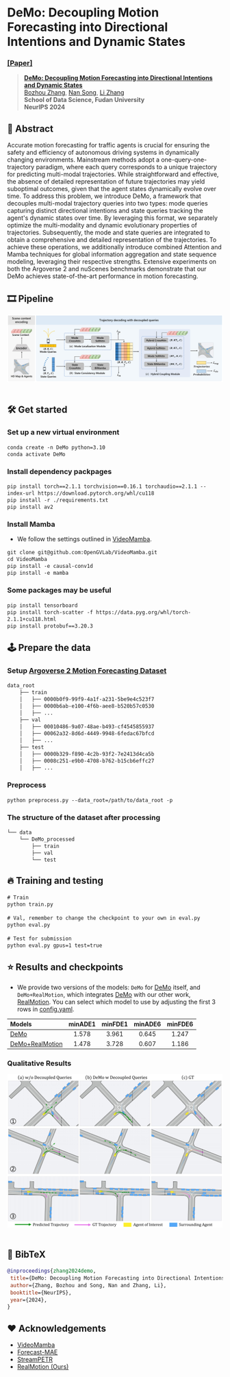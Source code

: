 # DeMo: Decoupling Motion Forecasting into Directional Intentions and Dynamic States
### [[Paper]](https://arxiv.org/abs/2410.05982)

> [**DeMo: Decoupling Motion Forecasting into Directional Intentions and Dynamic States**](https://arxiv.org/abs/2410.05982)            
> [Bozhou Zhang](https://zbozhou.github.io/), [Nan Song](https://scholar.google.com/citations?hl=zh-CN&user=wLZVtjEAAAAJ), [Li Zhang](https://lzrobots.github.io)  
> **School of Data Science, Fudan University**  
> **NeurIPS 2024**

## 🚗 Abstract
Accurate motion forecasting for traffic agents is crucial for ensuring the safety and efficiency of autonomous driving systems in dynamically changing environments. Mainstream methods adopt a one-query-one-trajectory paradigm, where each query corresponds to a unique trajectory for predicting multi-modal trajectories. While straightforward and effective, the absence of detailed representation of future trajectories may yield suboptimal outcomes, given that the agent states dynamically evolve over time. To address this problem, we introduce DeMo, a framework that decouples multi-modal trajectory queries into two types: mode queries capturing distinct directional intentions and state queries tracking the agent's dynamic states over time. By leveraging this format, we separately optimize the multi-modality and dynamic evolutionary properties of trajectories. Subsequently, the mode and state queries are integrated to obtain a comprehensive and detailed representation of the trajectories. To achieve these operations, we additionally introduce combined Attention and Mamba techniques for global information aggregation and state sequence modeling, leveraging their respective strengths. Extensive experiments on both the Argoverse 2 and nuScenes benchmarks demonstrate that our DeMo achieves state-of-the-art performance in motion forecasting. 

## 🎞️ Pipeline
<div align="center">
  <img src="assets/main.jpg"/>
</div><br/>

## 🛠️ Get started

### Set up a new virtual environment
```
conda create -n DeMo python=3.10
conda activate DeMo
```

### Install dependency packpages
```
pip install torch==2.1.1 torchvision==0.16.1 torchaudio==2.1.1 --index-url https://download.pytorch.org/whl/cu118
pip install -r ./requirements.txt
pip install av2
```

### Install Mamba
- We follow the settings outlined in [VideoMamba](https://github.com/OpenGVLab/VideoMamba).
```
git clone git@github.com:OpenGVLab/VideoMamba.git
cd VideoMamba
pip install -e causal-conv1d
pip install -e mamba
```

### Some packages may be useful
```
pip install tensorboard
pip install torch-scatter -f https://data.pyg.org/whl/torch-2.1.1+cu118.html
pip install protobuf==3.20.3
```

## 🕹️ Prepare the data
### Setup [Argoverse 2 Motion Forecasting Dataset](https://www.argoverse.org/av2.html)
```
data_root
    ├── train
    │   ├── 0000b0f9-99f9-4a1f-a231-5be9e4c523f7
    │   ├── 0000b6ab-e100-4f6b-aee8-b520b57c0530
    │   ├── ...
    ├── val
    │   ├── 00010486-9a07-48ae-b493-cf4545855937
    │   ├── 00062a32-8d6d-4449-9948-6fedac67bfcd
    │   ├── ...
    ├── test
    │   ├── 0000b329-f890-4c2b-93f2-7e2413d4ca5b
    │   ├── 0008c251-e9b0-4708-b762-b15cb6effc27
    │   ├── ...
```

### Preprocess
```
python preprocess.py --data_root=/path/to/data_root -p
```

### The structure of the dataset after processing
```
└── data
    └── DeMo_processed
        ├── train
        ├── val
        └── test
```

## 🔥 Training and testing
```
# Train
python train.py 

# Val, remember to change the checkpoint to your own in eval.py
python eval.py

# Test for submission
python eval.py gpus=1 test=true
```

## ⭐ Results and checkpoints
- We provide two versions of the models: `DeMo` for [DeMo](https://arxiv.org/abs/2410.05982) itself, and `DeMo+RealMotion`, which integrates [DeMo](https://arxiv.org/abs/2410.05982) with our other work, [RealMotion](https://arxiv.org/abs/2410.06007). You can select which model to use by adjusting the first 3 rows in [config.yaml](https://github.com/fudan-zvg/DeMo/blob/main/conf/config.yaml).

| Models | minADE1 | minFDE1 | minADE6 | minFDE6 |
| :- | :-: | :-: | :-: | :-: |
| [DeMo](https://drive.google.com/file/d/1xqj8T5M2cczIZU26poseAQri6VE6v9a0/view?usp=drive_link)   |  1.578  |  3.961  |  0.645  |  1.247  |
| [DeMo+RealMotion](https://drive.google.com/file/d/131pcHXP-vLcyypZWn6Es7n6TT8bxs4rN/view?usp=drive_link) |  1.478  |  3.728  |  0.607  |  1.186  |

### Qualitative Results
<div align="center">
  <img src="assets/visual.jpg"/>
</div><br/>

## 📜 BibTeX
```bibtex
@inproceedings{zhang2024demo,
 title={DeMo: Decoupling Motion Forecasting into Directional Intentions and Dynamic States},
 author={Zhang, Bozhou and Song, Nan and Zhang, Li},
 booktitle={NeurIPS},
 year={2024},
}
```

## ❤️ Acknowledgements
 - [VideoMamba](https://github.com/OpenGVLab/VideoMamba)
 - [Forecast-MAE](https://github.com/jchengai/forecast-mae)
 - [StreamPETR](https://github.com/exiawsh/StreamPETR)
 - [RealMotion (Ours)](https://github.com/fudan-zvg/RealMotion)
